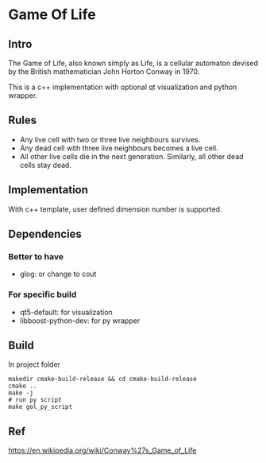 # Game Of Life
## Intro
The Game of Life, also known simply as Life, is a cellular automaton devised by the British mathematician John Horton Conway in 1970.

This is a c++ implementation with optional qt visualization and python wrapper. 


## Rules
* Any live cell with two or three live neighbours survives.
* Any dead cell with three live neighbours becomes a live cell.
* All other live cells die in the next generation. Similarly, all other dead cells stay dead.

## Implementation
With c++ template, user defined dimension number is supported.

## Dependencies
### Better to have
* glog: or change to cout
### For specific build
* qt5-default: for visualization
* libboost-python-dev: for py wrapper

## Build
In project folder

    makedir cmake-build-release && cd cmake-build-release
    cmake ..
    make -j
    # run py script
    make gol_py_script
   
## Ref
https://en.wikipedia.org/wiki/Conway%27s_Game_of_Life
